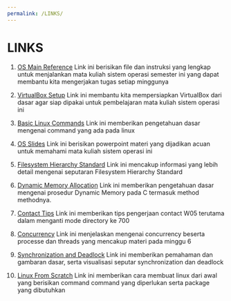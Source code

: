 ```yaml
---
permalink: /LINKS/
---
```


# LINKS

1. [OS Main Reference](https://os.vlsm.org/)
Link ini berisikan file dan instruksi yang lengkap untuk menjalankan mata kuliah sistem operasi semester ini yang dapat membantu kita mengerjakan tugas setiap minggunya

2. [VirtualBox Setup](https://osp4diss.vlsm.org/#idx00b)
Link ini membantu kita mempersiapkan VirtualBox dari dasar agar siap dipakai untuk pembelajaran mata kuliah sistem operasi ini 

3. [Basic Linux Commands](https://www.hostinger.com/tutorials/linux-commands)
Link ini memberikan pengetahuan dasar mengenai command yang ada pada linux

4. [OS Slides](https://www.os-book.com/OS10/slide-dir/)
Link ini berisikan powerpoint materi yang dijadikan acuan untuk memahami mata kuliah sistem operasi ini

5. [Filesystem Hierarchy Standard](https://www.geeksforgeeks.org/linux-file-hierarchy-structure/)
Link ini mencakup informasi yang lebih detail mengenai seputaran Filesystem Hierarchy Standard

6. [Dynamic Memory Allocation](https://www.geeksforgeeks.org/dynamic-memory-allocation-in-c-using-malloc-calloc-free-and-realloc/)
Link ini memberikan pengetahuan dasar mengenai prosedur Dynamic Memory pada C termasuk method methodnya.

7. [Contact Tips](https://www.computerhope.com/unix/uchmod.htm)
Link ini memberikan tips pengerjaan contact W05 terutama dalam menganti mode directory ke 700

8. [Concurrency](https://web.mit.edu/6.005/www/fa14/classes/17-concurrency/)
Link ini menjelaskan mengenai concurrency beserta processe dan threads yang mencakup materi pada minggu 6

9. [Synchronization and Deadlock](http://generalnote.com/Computer-Fundamental/Operation-System/Process-Synchronization.php)
Link ini memberikan pemahaman dan gambaran dasar, serta visualisasi seputar synchronization dan deadlock

10. [Linux From Scratch](https://www.linuxfromscratch.org/lfs/view/11.0/chapter05/introduction.html)
Link ini memberikan cara membuat linux dari awal yang berisikan command command yang diperlukan serta package yang dibutuhkan

